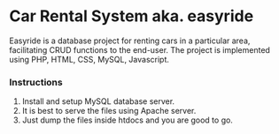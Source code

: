 # Car Rental System aka. easyride
Easyride is a database project for renting cars in a particular area, facilitating CRUD functions to the end-user. The project is implemented using PHP, HTML, CSS, MySQL, Javascript.

### Instructions
1. Install and setup MySQL database server.
2. It is best to serve the files using Apache server.
3. Just dump the files inside htdocs and you are good to go.